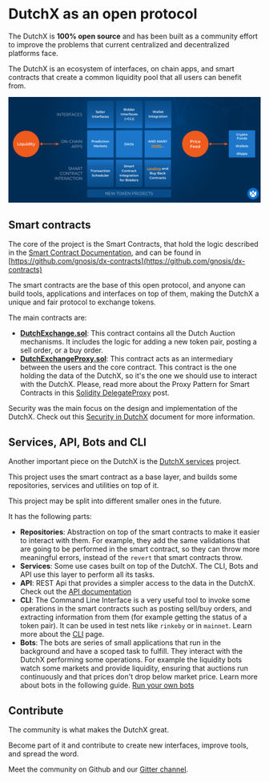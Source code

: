 # DutchX as an open protocol
The DutchX is **100% open source** and has been built as a community effort to improve
the problems that current centralized and decentralized platforms face.

The DutchX is an ecosystem of interfaces, on chain apps, and smart contracts that
create a common liquidity pool that all users can benefit from.

![Open Protocol](./_static/open-protocol.png)

## Smart contracts
The core of the project is the Smart Contracts, that hold the logic described in
the [Smart Contract Documentation](./smart-contract-documentation.html), and
can be found in [https://github.com/gnosis/dx-contracts](https://github.com/gnosis/dx-contracts)

The smart contracts are the base of this open protocol, and anyone can build
tools, applications and interfaces on top of them, making the DutchX a unique and
fair protocol to exchange tokens.

The main contracts are:
* [**DutchExchange.sol**](https://github.com/gnosis/dx-contracts/blob/master/contracts/DutchExchange.sol):
This contract contains all the Dutch Auction mechanisms. It includes the
logic for adding a new token pair, posting a sell order, or a buy order.
* [**DutchExchangeProxy.sol**](https://github.com/gnosis/dx-contracts/blob/master/contracts/DutchExchangeProxy.sol):
This contract acts as an intermediary between the users and the core contract.
This contract is the one holding the data of the DutchX, so it's the one we should
use to interact with the DutchX. Please, read more about the Proxy Pattern for
Smart Contracts in this <a href="https://blog.gnosis.pm/solidity-delegateproxy-contracts-e09957d0f201" target="_blank">Solidity DelegateProxy</a> post.

Security was the main focus on the design and implementation of the DutchX.
Check out this [Security in DutchX](./security-of-the-contracts.html) document for more information.

## Services, API, Bots and CLI
Another important piece on the DutchX is the [DutchX services](https://github.com/gnosis/dx-services) project.

This project uses the smart contract as a base layer, and builds some
 repositories, services and utilities on top of it.

This project may be split into different smaller ones in the future.

It has the following parts:
* **Repositories**: Abstraction on top of the smart contracts to make it easier
to interact with them. For example, they add the same validations that are going
to be performed in the smart contract, so they can throw more meaningful errors,
instead of the `revert` that smart contracts throw.
* **Services**: Some use cases built on top of the DutchX. The CLI, Bots and API
 use this layer to perform all its tasks.
* **API**: REST Api that provides a simpler access to the data in the DutchX.
Check out the [API documentation](./api.html)
* **CLI**: The Command Line Interface is a very useful tool to invoke some
operations in the smart contracts such as posting sell/buy orders, and
extracting information from them (for example getting the status of a token
pair).
It can be used in test nets like `rinkeby` or in `mainnet`.
Learn more about the [CLI](./cli.html) page.
* **Bots**: The bots are series of small applications that run in the background
and have a scoped task to fulfill. They interact with the DutchX performing some
operations. For example the liquidity bots watch some markets and provide
liquidity, ensuring that auctions run continuously and that prices don't drop below
market price. Learn more about bots in the following guide.
[Run your own bots](./bots-market-making.html)

## Contribute
The community is what makes the DutchX great.

Become part of it and contribute to create new interfaces, improve tools,
and spread the word.

Meet the community on Github and our [Gitter channel](https://gitter.im/gnosis/DutchX).
